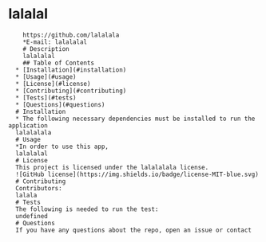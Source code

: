 # lalalal
        https://github.com/lalalala
        *E-mail: lalalalal
        # Description
        lalalalal
        ## Table of Contents
      * [Installation](#installation)
      * [Usage](#usage)
      * [License](#license)
      * [Contributing](#contributing)
      * [Tests](#tests)
      * [Questions](#questions)
      # Installation
      * The following necessary dependencies must be installed to run the application 
      lalalalala
      # Usage
      *In order to use this app, 
      lalalalal
      # License
      This project is licensed under the lalalalala license. 
      ![GitHub license](https://img.shields.io/badge/license-MIT-blue.svg)
      # Contributing
      Contributors: 
      lalala
      # Tests 
      The following is needed to run the test: 
      undefined
      # Questions
      If you have any questions about the repo, open an issue or contact 
      
        
      